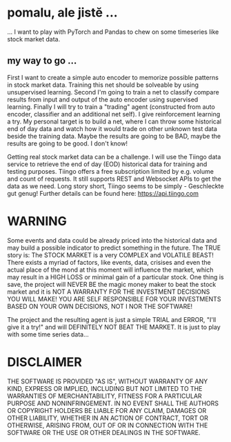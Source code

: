 # pomalu, ale jistĕ ...
... I want to play with PyTorch and Pandas to chew on some timeseries like stock market data.

## my way to go ...
First I want to create a simple auto encoder to memorize possible patterns in stock market data.
Training this net should be solveable by using unsupervised learning.
Second I'm going to train a net to classify compare results from input and output of the auto encoder using supervised learning.
Finally I will try to train a "trading" agent (constructed from auto encoder, classifier and an additional net self). I give reinforcement learning a try.
My personal target is to build a net, where I can throw some historical end of day data and watch how it would trade on other unknown test data beside the training data.
Maybe the results are going to be BAD, maybe the results are going to be good. I don't know!

Getting real stock market data can be a challenge.
I will use the Tiingo data service to retrieve the end of day (EOD) historical data for training and testing purposes.
Tiingo offers a free subscription limited by e.g. volume and count of requests.
It still supports REST and Websocket APIs to get the data as we need.
Long story short, Tiingo seems to be simply - Geschleckte gut genug!
Further details can be found here: https://api.tiingo.com

# WARNING
Some events and data could be already priced into the historical data and may build a possible indicator to predict something in the future.
The TRUE story is: The STOCK MARKET is a very COMPLEX and VOLATILE BEAST!
There exists a myriad of factors, like events, data, crisises and even the actual place of the mond at this moment will influence the market, which may result in a HIGH LOSS or minimal gain of a particular stock.
One thing is save, the project will NEVER BE the magic money maker to beat the stock market and it is NOT A WARRANTY FOR THE INVESTMENT DECISIONS YOU WILL MAKE!
YOU ARE SELF RESPONSIBLE FOR YOUR INVESTMENTS BASED ON YOUR OWN DECISIONS, NOT I NOR THE SOFTWARE!

The project and the resulting agent is just a simple TRIAL and ERROR, "I'll give it a try!" and will DEFINITELY NOT BEAT THE MARKET. It is just to play with some time series data...

# DISCLAIMER
THE SOFTWARE IS PROVIDED "AS IS", WITHOUT WARRANTY OF ANY KIND, EXPRESS OR IMPLIED, INCLUDING BUT NOT LIMITED TO THE WARRANTIES OF MERCHANTABILITY, FITNESS FOR A PARTICULAR PURPOSE AND NONINFRINGEMENT. IN NO EVENT SHALL THE AUTHORS OR COPYRIGHT HOLDERS BE LIABLE FOR ANY CLAIM, DAMAGES OR OTHER LIABILITY, WHETHER IN AN ACTION OF CONTRACT, TORT OR OTHERWISE, ARISING FROM, OUT OF OR IN CONNECTION WITH THE SOFTWARE OR THE USE OR OTHER DEALINGS IN THE SOFTWARE. 
